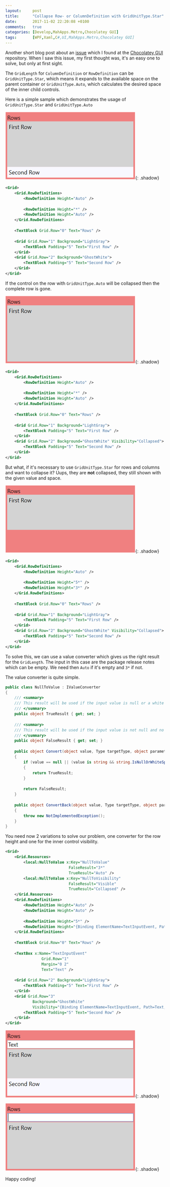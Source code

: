 ```yaml
---
layout:     post
title:      "Collapse Row- or ColumnDefinition with GridUnitType.Star"
date:       2017-11-02 22:20:08 +0100
comments:   true
categories: [Develop,MahApps.Metro,Chocolatey GUI]
tags:       [WPF,Xaml,C#,UI,MahApps.Metro,Chocolatey GUI]
---
```


Another short blog post about an [issue](https://github.com/chocolatey/ChocolateyGUI/issues/501) which I found at the [Chocolatey GUI](https://github.com/chocolatey/ChocolateyGUI) repository. When I saw this issue, my first thought was, it's an easy one to solve, but only at first sight.

The `GridLength` for `ColumnDefinition` or `RowDefinition` can be `GridUnitType.Star`, which means it expands to the available space on the parent container or `GridUnitType.Auto`, which calculates the desired space of the inner child controls.

Here is a simple sample which demonstrates the usage of `GridUnitType.Star` and `GridUnitType.Auto`

![GridLength sample 1](/assets/img/gridlength01.png){: .shadow}

```xml
<Grid>
    <Grid.RowDefinitions>
        <RowDefinition Height="Auto" />

        <RowDefinition Height="*" />
        <RowDefinition Height="Auto" />
    </Grid.RowDefinitions>

    <TextBlock Grid.Row="0" Text="Rows" />

    <Grid Grid.Row="1" Background="LightGray">
        <TextBlock Padding="5" Text="First Row" />
    </Grid>
    <Grid Grid.Row="2" Background="GhostWhite">
        <TextBlock Padding="5" Text="Second Row" />
    </Grid>
</Grid>
```

If the control on the row with `GridUnitType.Auto` will be collapsed then the complete row is gone.

![GridLength sample 2](/assets/img/gridlength02.png){: .shadow}

```xml
<Grid>
    <Grid.RowDefinitions>
        <RowDefinition Height="Auto" />

        <RowDefinition Height="*" />
        <RowDefinition Height="Auto" />
    </Grid.RowDefinitions>

    <TextBlock Grid.Row="0" Text="Rows" />

    <Grid Grid.Row="1" Background="LightGray">
        <TextBlock Padding="5" Text="First Row" />
    </Grid>
    <Grid Grid.Row="2" Background="GhostWhite" Visibility="Collapsed">
        <TextBlock Padding="5" Text="Second Row" />
    </Grid>
</Grid>
```

But what, if it's necessary to use `GridUnitType.Star` for rows and columns and want to collapse it? Uups, they are **not** collapsed, they still shown with the given value and space.

![GridLength sample 3](/assets/img/gridlength03.png){: .shadow}

```xml
<Grid>
    <Grid.RowDefinitions>
        <RowDefinition Height="Auto" />

        <RowDefinition Height="5*" />
        <RowDefinition Height="3*" />
    </Grid.RowDefinitions>

    <TextBlock Grid.Row="0" Text="Rows" />

    <Grid Grid.Row="1" Background="LightGray">
        <TextBlock Padding="5" Text="First Row" />
    </Grid>
    <Grid Grid.Row="2" Background="GhostWhite" Visibility="Collapsed">
        <TextBlock Padding="5" Text="Second Row" />
    </Grid>
</Grid>
```

To solve this, we can use a value converter which gives us the right result for the `GridLength`. The input in this case are the package release notes which can be empty. We need then `Auto` if it's empty and `3*` if not.

The value converter is quite simple.

```csharp
public class NullToValue : IValueConverter
{
    /// <summary>
    /// This result will be used if the input value is null or a white space string.
    /// </summary>
    public object TrueResult { get; set; }

    /// <summary>
    /// This result will be used if the input value is not null and no a white space string.
    /// </summary>
    public object FalseResult { get; set; }

    public object Convert(object value, Type targetType, object parameter, CultureInfo culture)
    {
        if (value == null || (value is string && string.IsNullOrWhiteSpace((string)value)))
        {
            return TrueResult;
        }

        return FalseResult;
    }

    public object ConvertBack(object value, Type targetType, object parameter, CultureInfo culture)
    {
        throw new NotImplementedException();
    }
}
```

You need now 2 variations to solve our problem, one converter for the row height and one for the inner control visibility.

```xml
<Grid>
    <Grid.Resources>
        <local:NullToValue x:Key="NullToValue"
                            FalseResult="3*"
                            TrueResult="Auto" />
        <local:NullToValue x:Key="NullToVisibility"
                            FalseResult="Visible"
                            TrueResult="Collapsed" />
    </Grid.Resources>
    <Grid.RowDefinitions>
        <RowDefinition Height="Auto" />
        <RowDefinition Height="Auto" />

        <RowDefinition Height="5*" />
        <RowDefinition Height="{Binding ElementName=TextInputEvent, Path=Text, Converter={StaticResource NullToValue}}" />
    </Grid.RowDefinitions>

    <TextBlock Grid.Row="0" Text="Rows" />

    <TextBox x:Name="TextInputEvent"
                Grid.Row="1"
                Margin="0 2"
                Text="Text" />

    <Grid Grid.Row="2" Background="LightGray">
        <TextBlock Padding="5" Text="First Row" />
    </Grid>
    <Grid Grid.Row="3"
            Background="GhostWhite"
            Visibility="{Binding ElementName=TextInputEvent, Path=Text, Converter={StaticResource NullToVisibility}}">
        <TextBlock Padding="5" Text="Second Row" />
    </Grid>
</Grid>
```

![GridLength sample 4](/assets/img/gridlength04.png){: .shadow}

![GridLength sample 5](/assets/img/gridlength05.png){: .shadow}

Happy coding!
